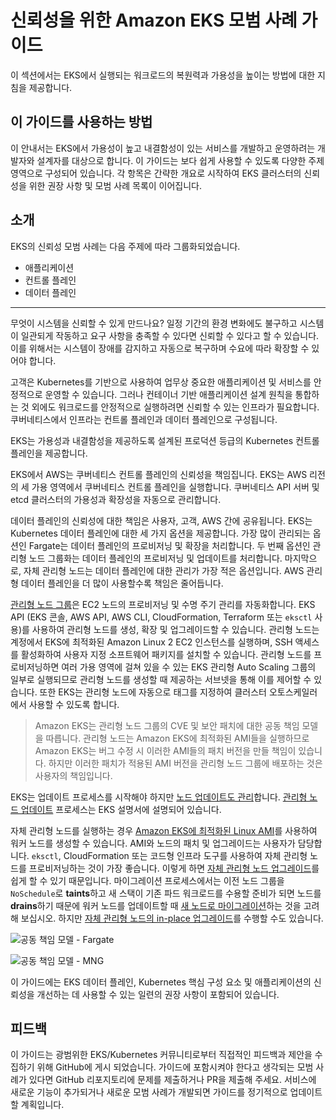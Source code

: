 # 신뢰성을 위한 Amazon EKS 모범 사례 가이드

이 섹션에서는 EKS에서 실행되는 워크로드의 복원력과 가용성을 높이는 방법에 대한 지침을 제공합니다.

## 이 가이드를 사용하는 방법

이 안내서는 EKS에서 가용성이 높고 내결함성이 있는 서비스를 개발하고 운영하려는 개발자와 설계자를 대상으로 합니다. 이 가이드는 보다 쉽게 사용할 수 있도록 다양한 주제 영역으로 구성되어 있습니다. 각 항목은 간략한 개요로 시작하여 EKS 클러스터의 신뢰성을 위한 권장 사항 및 모범 사례 목록이 이어집니다.

## 소개

EKS의 신뢰성 모범 사례는 다음 주제에 따라 그룹화되었습니다.

* 애플리케이션
* 컨트롤 플레인
* 데이터 플레인

---

무엇이 시스템을 신뢰할 수 있게 만드나요? 일정 기간의 환경 변화에도 불구하고 시스템이 일관되게 작동하고 요구 사항을 충족할 수 있다면 신뢰할 수 있다고 할 수 있습니다. 이를 위해서는 시스템이 장애를 감지하고 자동으로 복구하며 수요에 따라 확장할 수 있어야 합니다.

고객은 Kubernetes를 기반으로 사용하여 업무상 중요한 애플리케이션 및 서비스를 안정적으로 운영할 수 있습니다. 그러나 컨테이너 기반 애플리케이션 설계 원칙을 통합하는 것 외에도 워크로드를 안정적으로 실행하려면 신뢰할 수 있는 인프라가 필요합니다. 쿠버네티스에서 인프라는 컨트롤 플레인과 데이터 플레인으로 구성됩니다.

EKS는 가용성과 내결함성을 제공하도록 설계된 프로덕션 등급의 Kubernetes 컨트롤 플레인을 제공합니다.

EKS에서 AWS는 쿠버네티스 컨트롤 플레인의 신뢰성을 책임집니다. EKS는 AWS 리전의 세 가용 영역에서 쿠버네티스 컨트롤 플레인을 실행합니다. 쿠버네티스 API 서버 및 etcd 클러스터의 가용성과 확장성을 자동으로 관리합니다.

데이터 플레인의 신뢰성에 대한 책임은 사용자, 고객, AWS 간에 공유됩니다. EKS는 Kubernetes 데이터 플레인에 대한 세 가지 옵션을 제공합니다. 가장 많이 관리되는 옵션인 Fargate는 데이터 플레인의 프로비저닝 및 확장을 처리합니다. 두 번째 옵션인 관리형 노드 그룹화는 데이터 플레인의 프로비저닝 및 업데이트를 처리합니다. 마지막으로, 자체 관리형 노드는 데이터 플레인에 대한 관리가 가장 적은 옵션입니다. AWS 관리형 데이터 플레인을 더 많이 사용할수록 책임은 줄어듭니다.

[관리형 노드 그룹](https://docs.aws.amazon.com/eks/latest/userguide/managed-node-groups.html)은 EC2 노드의 프로비저닝 및 수명 주기 관리를 자동화합니다. EKS API (EKS 콘솔, AWS API, AWS CLI, CloudFormation, Terraform 또는 `eksctl` 사용)를 사용하여 관리형 노드를 생성, 확장 및 업그레이드할 수 있습니다. 관리형 노드는 계정에서 EKS에 최적화된 Amazon Linux 2 EC2 인스턴스를 실행하며, SSH 액세스를 활성화하여 사용자 지정 소프트웨어 패키지를 설치할 수 있습니다. 관리형 노드를 프로비저닝하면 여러 가용 영역에 걸쳐 있을 수 있는 EKS 관리형 Auto Scaling 그룹의 일부로 실행되므로 관리형 노드를 생성할 때 제공하는 서브넷을 통해 이를 제어할 수 있습니다. 또한 EKS는 관리형 노드에 자동으로 태그를 지정하여 클러스터 오토스케일러에서 사용할 수 있도록 합니다.

> Amazon EKS는 관리형 노드 그룹의 CVE 및 보안 패치에 대한 공동 책임 모델을 따릅니다. 관리형 노드는 Amazon EKS에 최적화된 AMI들을 실행하므로 Amazon EKS는 버그 수정 시 이러한 AMI들의 패치 버전을 만들 책임이 있습니다. 하지만 이러한 패치가 적용된 AMI 버전을 관리형 노드 그룹에 배포하는 것은 사용자의 책임입니다.

EKS는 업데이트 프로세스를 시작해야 하지만 [노드 업데이트도 관리](https://docs.aws.amazon.com/eks/latest/userguide/update-managed-node-group.html)합니다. [관리형 노드 업데이트](https://docs.aws.amazon.com/eks/latest/userguide/managed-node-update-behavior.html) 프로세스는 EKS 설명서에 설명되어 있습니다.

자체 관리형 노드를 실행하는 경우 [Amazon EKS에 최적화된 Linux AMI](https://docs.aws.amazon.com/eks/latest/userguide/eks-optimized-ami.html)를 사용하여 워커 노드를 생성할 수 있습니다. AMI와 노드의 패치 및 업그레이드는 사용자가 담당합니다. `eksctl`, CloudFormation 또는 코드형 인프라 도구를 사용하여 자체 관리형 노드를 프로비저닝하는 것이 가장 좋습니다. 이렇게 하면 [자체 관리형 노드 업그레이드](https://docs.aws.amazon.com/eks/latest/userguide/update-workers.html)를 쉽게 할 수 있기 때문입니다. 마이그레이션 프로세스에서는 이전 노드 그룹을 `NoSchedule`로 **taints**하고 새 스택이 기존 파드 워크로드를 수용할 준비가 되면 노드를 **drains**하기 때문에 워커 노드를 업데이트할 때 [새 노드로 마이그레이션](https://docs.aws.amazon.com/eks/latest/userguide/migrate-stack.html)하는 것을 고려해 보십시오. 하지만 [자체 관리형 노드의 in-place 업그레이드](https://docs.aws.amazon.com/eks/latest/userguide/update-stack.html)를 수행할 수도 있습니다.

![공동 책임 모델 - Fargate](./images/SRM-Fargate.jpeg)

![공동 책임 모델 - MNG](./images/SRM-MNG.jpeg)

이 가이드에는 EKS 데이터 플레인, Kubernetes 핵심 구성 요소 및 애플리케이션의 신뢰성을 개선하는 데 사용할 수 있는 일련의 권장 사항이 포함되어 있습니다.

## 피드백

이 가이드는 광범위한 EKS/Kubernetes 커뮤니티로부터 직접적인 피드백과 제안을 수집하기 위해 GitHub에 게시 되었습니다. 가이드에 포함시켜야 한다고 생각되는 모범 사례가 있다면 GitHub 리포지토리에 문제를 제출하거나 PR을 제출해 주세요. 서비스에 새로운 기능이 추가되거나 새로운 모범 사례가 개발되면 가이드를 정기적으로 업데이트할 계획입니다.
